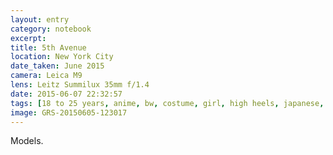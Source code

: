 ```yaml
--- 
layout: entry
category: notebook
excerpt:
title: 5th Avenue
location: New York City
date_taken: June 2015
camera: Leica M9
lens: Leitz Summilux 35mm f/1.4
date: 2015-06-07 22:32:57
tags: [18 to 25 years, anime, bw, costume, girl, high heels, japanese, legs, manga, mech, model, naked, provocative, robot, weird, young]
image: GRS-20150605-123017
---
```

Models.